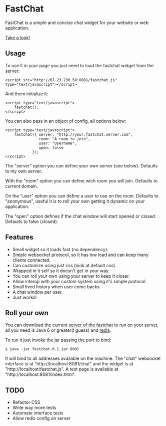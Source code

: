 # FastChat

FastChat is a simple and concise chat widget for your website or web application.

[Take a look!](http://67.23.230.58:8081/index.html)

## Usage

To use it in your page you just need to load the fastchat widget from the server:

    <script src="http://67.23.230.58:8081/fastchat.js" type="text/javascript"></script>

And them initialize it:
    
    <script type="text/javascript">
        fastchat();
    </script>

You can also pass in an object of config, all options below:

    <script type="text/javascript">
        fastchat({ server: "http://your.fastchat.server.com",
                   room: "A room to join",
                   user: "Username",
                   open: false
                });
    </script>

The "server" option you can define your own server (see below). Defaults to my own server.

With the "room" option you can define wich room you will join. Defaults to current domain.

On the "user" option you can define a user to use on the room. Defaults to "anonymous", useful it is to roll your own getting it dynamic on your application.

The "open" option defines if the chat window will start opened or closed. Defaults to false (closed).

## Features

- Small widget so it loads fast (no dependency).
- Simple websocket protocol, so it has low load and can keep many clients connected.
- Can customize using just css (look at default css).
- Wrapped in it self so it doesn't get in your way.
- You can roll your own using your server to keep it closer.
- Allow interop with your custom system using it's simple protocol.
- Small lived history when user come backs.
- A chat window per user.
- Just works!
    
## Roll your own

You can download the current [server of the fastchat](http://github.com/downloads/diogok/FastChat/fastchat-0.1.jar) to run on your server, all you need is Java 6 or greater(I guess) and [redis](http://github.com/antirez/redis).

To run it just invoke the jar passing the port to bind:

    $ java -jar fastchat-0.1.jar 8081

It will bind to all addresses available on the machine. The "chat" websocket interface is at "http://localhost:8081/chat" and the widget is at "http://localhost/fastchat.js". A test page is available at "http://localhost:8081/index.html".

## TODO

- Refactor CSS
- Write way more tests
- Automate interface tests
- Allow redis config on server

